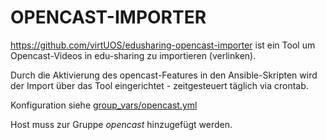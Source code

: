 # OPENCAST-IMPORTER

https://github.com/virtUOS/edusharing-opencast-importer ist ein Tool um Opencast-Videos in edu-sharing zu importieren (verlinken).

Durch die Aktivierung des opencast-Features in den Ansible-Skripten wird der Import über das Tool eingerichtet - zeitgesteuert täglich via crontab.

Konfiguration siehe [group_vars/opencast.yml](edu-sharing-box/ansible/group_vars/opencast.yml)

Host muss zur Gruppe *opencast* hinzugefügt werden.